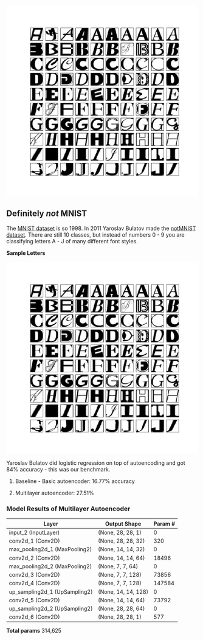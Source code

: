 ![As](https://github.com/michellesklee/notMNIST_autoencoder/blob/master/images/sample_letters.png)

## Definitely *not* MNIST

The [MNIST dataset](http://yann.lecun.com/exdb/mnist/) is so 1998. In 2011 Yaroslav Bulatov made the [notMNIST dataset](http://yaroslavvb.blogspot.com/2011/09/notmnist-dataset.html). There are still 10 classes, but instead of numbers 0 - 9 you are classifying letters A - J of many different font styles.

**Sample Letters**

![sampleletters](https://github.com/michellesklee/notMNIST_autoencoder/blob/master/images/sample_letters.png)

Yaroslav Bulatov did logistic regression on top of autoencoding and got 84% accuracy - this was our benchmark.

1. Baseline - Basic autoencoder: 16.77% accuracy

2. Multilayer autoencoder: 27.51%

### Model Results of Multilayer Autoencoder

Layer | Output Shape | Param #
--- | --- | ---
input_2 (InputLayer)     |    (None, 28, 28, 1)    |     0
conv2d_1 (Conv2D)       |     (None, 28, 28, 32)     |   320
max_pooling2d_1 (MaxPooling2)| (None, 14, 14, 32)     |   0
conv2d_2 (Conv2D)     |       (None, 14, 14, 64)  |      18496
max_pooling2d_2 (MaxPooling2)| (None, 7, 7, 64)       |   0
conv2d_3 (Conv2D)    |        (None, 7, 7, 128)     |    73856
conv2d_4 (Conv2D)     |       (None, 7, 7, 128)      |   147584
up_sampling2d_1 (UpSampling2)| (None, 14, 14, 128)    |   0
conv2d_5 (Conv2D)            |(None, 14, 14, 64)       | 73792
up_sampling2d_2 (UpSampling2)| (None, 28, 28, 64)       | 0
conv2d_6 (Conv2D)           | (None, 28, 28, 1)        | 577

**Total params** 314,625
